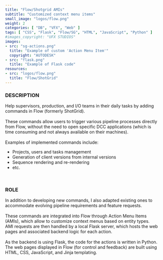 ```yaml
---
title: "Flow/Shotgrid AMIs"
subtitle: "Customized context menu items"
small_image: "logos/flow.png"
weight: 2
categories: [ "DB", "VFX", "Web" ]
tags: [ "CSS", "Flask", "Flow/SG", "HTML", "JavaScript", "Python" ]
#images_copyright: "UFX STUDIOS"
images:
- src: "sg-actions.png"
  title: "Example of custom 'Action Menu Item'"
  copyright: "AUTODESK"
- src: "flask.png"
  title: "Example of Flask code"
resources:
- src: "logos/flow.png"
  title: "Flow/ShotGrid"
---
```


<h3>DESCRIPTION</h3>
Help supervisors, production, and I/O teams in their daily tasks by adding commands in Flow (formerly ShotGrid).<br>
<br>
These commands allow users to trigger various pipeline processes directly from Flow, without the need to open specific DCC applications (which is time consuming and not always available on their machines).<br>
<br>
Examples of implemented commands include:
<ul>
<li>Projects, users and tasks management</li>
<li>Generation of client versions from internal versions</li>
<li>Sequence rendering and re-rendering</li>
<li>etc.</li>
</ul>
<br>

<h3>ROLE</h3>
In addition to developing new commands, I also adapted existing ones to accommodate evolving pipeline requirements and feature requests.<br>
<br>
These commands are integrated into Flow through Action Menu Items (AMIs), which allow to customize context menus based on entity types.<br>
AMI requests are then handled by a local Flask server, which hosts the web pages and associated backend logic for each action.<br>
<br>
As the backend is using Flask, the code for the actions is written in Python.<br>
The web pages displayed in Flow (for control and feedback) are built using HTML, CSS, JavaScript, and Jinja templating.<br>
